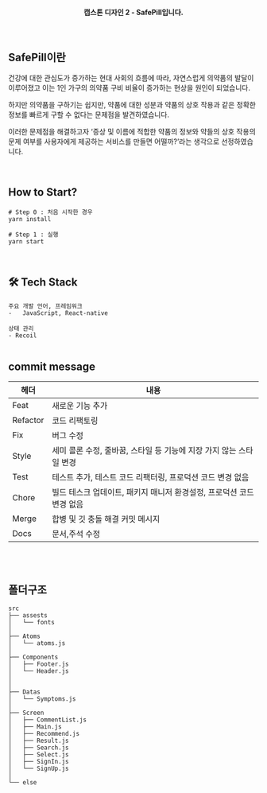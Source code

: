 <h4 align='center'>
캡스톤 디자인 2 - SafePill입니다. 
</h4>
<br>

## SafePill이란  

 건강에 대한 관심도가 증가하는 현대 사회의 흐름에 따라, 자연스럽게 의약품의 발달이 이루어졌고 이는 1인 가구의 의약품 구비 비율이 증가하는 현상을 원인이 되었습니다.  

 하지만 의약품을 구하기는 쉽지만, 약품에 대한 성분과 약품의 상호 작용과 같은 정확한 정보를 빠르게 구할 수 없다는 문제점을 발견하였습니다.

 이러한 문제점을 해결하고자 ‘증상 및 이름에 적합한 약품의 정보와 약들의 상호 작용의 문제 여부를 사용자에게 제공하는 서비스를 만들면 어떨까?’라는 생각으로 선정하였습니다. 

<br>

## How to Start?

```
# Step 0 : 처음 시작한 경우
yarn install

# Step 1 : 실행
yarn start
```

<br>

## 🛠 Tech Stack

```
주요 개발 언어, 프레임워크
-   JavaScript, React-native

상태 관리
- Recoil


```

## commit message

| 헤더     | 내용                                                                  |
| -------- | --------------------------------------------------------------------- |
| Feat     | 새로운 기능 추가                                                      |
| Refactor | 코드 리팩토링                                                         |
| Fix      | 버그 수정                                                             |
| Style    | 세미 콜론 수정, 줄바꿈, 스타일 등 기능에 지장 가지 않는 스타일 변경   |
| Test     | 테스트 추가, 테스트 코드 리팩터링, 프로덕션 코드 변경 없음            |
| Chore    | 빌드 테스크 업데이트, 패키지 매니저 환경설정, 프로덕션 코드 변경 없음 |
| Merge    | 합병 및 깃 충돌 해결 커밋 메시지                                      |
| Docs     | 문서,주석 수정                                                        |

<br>



<br>

## **폴더구조**

```
src
├── assests
│   └── fonts
│
├── Atoms
│   └── atoms.js
│
├── Components
│   ├── Footer.js
│   └── Header.js
│
│
├── Datas
│   └── Symptoms.js
│
├── Screen
│   ├── CommentList.js
│   ├── Main.js
│   ├── Recommend.js
│   ├── Result.js
│   ├── Search.js
│   ├── Select.js
│   ├── SignIn.js
│   └── SignUp.js
│
└── else
```
